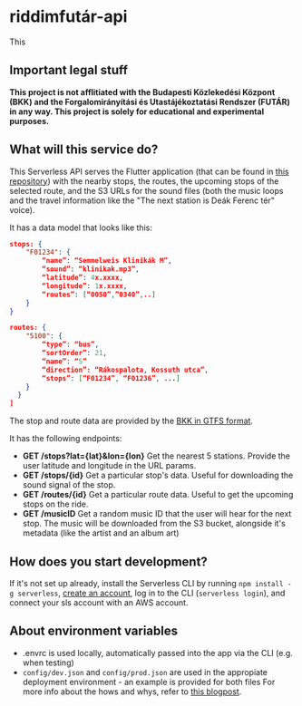 # riddimfutár-api

This

## Important legal stuff

**This project is not afflitiated with the Budapesti Közlekedési Központ (BKK) and the Forgalomirányítási és Utastájékoztatási Rendszer (FUTÁR) in any way. This project is solely for educational and experimental purposes.**

## What will this service do?

This Serverless API serves the Flutter application (that can be found in [this repository](https://github.com/danielgrgly/riddimfutar-ui)) with the nearby stops, the routes, the upcoming stops of the selected route, and the S3 URLs for the sound files (both the music loops and the travel information like the "The next station is Deák Ferenc tér" voice).

It has a data model that looks like this:

```json
stops: {
    "F01234": {
        “name”: “Semmelweis Klinikák M”,
        “sound”: “klinikak.mp3”,
        “latitude”: 4x.xxxx,
        “longitude”: 1x.xxxx,
        “routes”: [“0050”,”0340”,..]
    }
}

routes: {
    "5100": {
        “type”: “bus”,
        “sortOrder”: 21,
        “name”: “5”
        “direction”: “Rákospalota, Kossuth utca”,
        “stops”: [“F01234”, “F01236”, ...]
    }
  }
]
```
The stop and route data are provided by the [BKK in GTFS format](https://bkk.hu/apps/gtfs/).

It has the following endpoints:
- **GET /stops?lat={lat}&lon={lon}**
Get the nearest 5 stations. Provide the user latitude and longitude in the URL params.
- **GET /stops/{id}**
Get a particular stop's data. Useful for downloading the sound signal of the stop.
- **GET /routes/{id}**
Get a particular route data. Useful to get the upcoming stops on the ride.
- **GET /musicID**
Get a random music ID that the user will hear for the next stop. The music will be downloaded from the S3 bucket, alongside it's metadata (like the artist and an album art)

## How does you start development?
If it's not set up already, install the Serverless CLI by running `npm install -g serverless`, [create an account](https://dashboard.serverless.com/), log in to the CLI (`serverless login`), and connect your sls account with an AWS account.

## About environment variables
- .envrc is used locally, automatically passed into the app via the CLI (e.g. when testing)
- `config/dev.json` and `config/prod.json` are used in the appropiate deployment environment - an example is provided for both files
  For more info about the hows and whys, refer to [this blogpost](https://adamdelong.com/serverless-environment-variables).